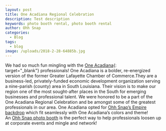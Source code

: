 ```yaml
---
layout: post
title: One Acadiana Regional Celebration
description: Test description
keywords: photo booth rental, photo booth rental
author: Ohh Snap
categories:
  - Blog
tags:
  - blog
image: /uploads/2018-2-28-64885b.jpg
---
```

We had so much fun mingling with the&nbsp;[One Acadiana](https://oneacadiana.org/){: target="_blank"}&nbsp;professionals\! One Acadiana is a bolder, re-energized version of the former Greater Lafayette Chamber of Commerce.They are a business-led, privately-funded economic development organization serving a nine-parish (county) area in South Louisiana. Their vision is to make our region one of the most sought-after places in the South for emerging businesses and professional talent. We were honored to be a part of the One Acadiana Regional Celebration and be amongst some of the greatest professionals in our area. One Acadiana opted for&nbsp;[Ohh Snap’s Empire backdrop](https://ohhsnapbooth.com/photo-booth-and-photography-backdrops.html)&nbsp;which fit seamlessly with One Acadiana’s colors and theme\! An&nbsp;[Ohh Snap photo booth](https://ohhsnapbooth.com/ohh-snap-photo-booth.html)&nbsp;is the perfect way to help professionals loosen up at corporate events and mingle and network\!